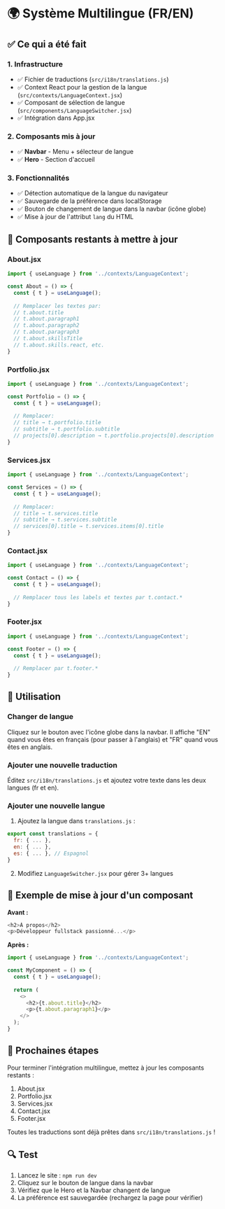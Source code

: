 # 🌍 Système Multilingue (FR/EN)

## ✅ Ce qui a été fait

### 1. **Infrastructure**
- ✅ Fichier de traductions (`src/i18n/translations.js`)
- ✅ Context React pour la gestion de la langue (`src/contexts/LanguageContext.jsx`)
- ✅ Composant de sélection de langue (`src/components/LanguageSwitcher.jsx`)
- ✅ Intégration dans App.jsx

### 2. **Composants mis à jour**
- ✅ **Navbar** - Menu + sélecteur de langue
- ✅ **Hero** - Section d'accueil

### 3. **Fonctionnalités**
- ✅ Détection automatique de la langue du navigateur
- ✅ Sauvegarde de la préférence dans localStorage
- ✅ Bouton de changement de langue dans la navbar (icône globe)
- ✅ Mise à jour de l'attribut `lang` du HTML

## 🔧 Composants restants à mettre à jour

### About.jsx
```javascript
import { useLanguage } from '../contexts/LanguageContext';

const About = () => {
  const { t } = useLanguage();
  
  // Remplacer les textes par:
  // t.about.title
  // t.about.paragraph1
  // t.about.paragraph2
  // t.about.paragraph3
  // t.about.skillsTitle
  // t.about.skills.react, etc.
}
```

### Portfolio.jsx
```javascript
import { useLanguage } from '../contexts/LanguageContext';

const Portfolio = () => {
  const { t } = useLanguage();
  
  // Remplacer:
  // title → t.portfolio.title
  // subtitle → t.portfolio.subtitle
  // projects[0].description → t.portfolio.projects[0].description
}
```

### Services.jsx
```javascript
import { useLanguage } from '../contexts/LanguageContext';

const Services = () => {
  const { t } = useLanguage();
  
  // Remplacer:
  // title → t.services.title
  // subtitle → t.services.subtitle
  // services[0].title → t.services.items[0].title
}
```

### Contact.jsx
```javascript
import { useLanguage } from '../contexts/LanguageContext';

const Contact = () => {
  const { t } = useLanguage();
  
  // Remplacer tous les labels et textes par t.contact.*
}
```

### Footer.jsx
```javascript
import { useLanguage } from '../contexts/LanguageContext';

const Footer = () => {
  const { t } = useLanguage();
  
  // Remplacer par t.footer.*
}
```

## 🎨 Utilisation

### Changer de langue
Cliquez sur le bouton avec l'icône globe dans la navbar. Il affiche "EN" quand vous êtes en français (pour passer à l'anglais) et "FR" quand vous êtes en anglais.

### Ajouter une nouvelle traduction
Éditez `src/i18n/translations.js` et ajoutez votre texte dans les deux langues (fr et en).

### Ajouter une nouvelle langue
1. Ajoutez la langue dans `translations.js` :
```javascript
export const translations = {
  fr: { ... },
  en: { ... },
  es: { ... }, // Espagnol
}
```

2. Modifiez `LanguageSwitcher.jsx` pour gérer 3+ langues

## 📝 Exemple de mise à jour d'un composant

**Avant :**
```javascript
<h2>À propos</h2>
<p>Développeur fullstack passionné...</p>
```

**Après :**
```javascript
import { useLanguage } from '../contexts/LanguageContext';

const MyComponent = () => {
  const { t } = useLanguage();
  
  return (
    <>
      <h2>{t.about.title}</h2>
      <p>{t.about.paragraph1}</p>
    </>
  );
}
```

## 🚀 Prochaines étapes

Pour terminer l'intégration multilingue, mettez à jour les composants restants :
1. About.jsx
2. Portfolio.jsx
3. Services.jsx
4. Contact.jsx
5. Footer.jsx

Toutes les traductions sont déjà prêtes dans `src/i18n/translations.js` !

## 🔍 Test

1. Lancez le site : `npm run dev`
2. Cliquez sur le bouton de langue dans la navbar
3. Vérifiez que le Hero et la Navbar changent de langue
4. La préférence est sauvegardée (rechargez la page pour vérifier)
